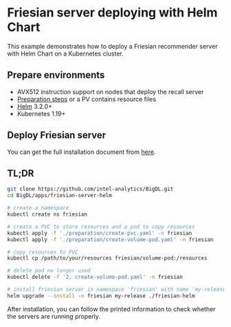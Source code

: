 # Friesian server deploying with Helm Chart

This example demonstrates how to deploy a Friesian recommender server with Helm Chart on a
Kubernetes cluster.

## Prepare environments

* AVX512 instruction support on nodes that deploy the recall server
* [Preparation steps](./preparation) or a PV contains resource files
* [Helm](https://helm.sh) 3.2.0+
* Kubernetes 1.19+

## Deploy Friesian server

You can get the full installation document from [here](./friesian-helm/README.md).

## TL;DR

```bash
git clone https://github.com/intel-analytics/BigDL.git
cd BigDL/apps/friesian-server-helm

# create a namespace
kubectl create ns friesian

# create a PVC to store resources and a pod to copy resources
kubectl apply -f './preparation/create-pvc.yaml' -n friesian
kubectl apply -f './preparation/create-volume-pod.yaml' -n friesian

# copy resources to PVC
kubectl cp /path/to/your/resources friesian/volume-pod:/resources

# delete pod no longer used
kubectl delete -f '2. create-volume-pod.yaml' -n friesian

# install friesian server in namespace 'friesian' with name 'my-release'
helm upgrade --install -n friesian my-release ./friesian-helm

```

After installation, you can follow the printed information to check whether the servers are running
properly.